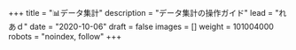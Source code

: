 +++
title = "📊データ集計"
description = "データ集計の操作ガイド"
lead = "れあｄ"
date = "2020-10-06"
draft = false
images = []
weight = 101004000
robots = "noindex, follow"
+++
